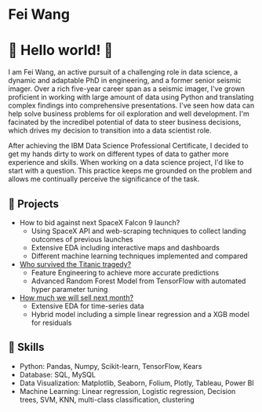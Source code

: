 # Fei Wang
# 👋 Hello world! 👋
I am Fei Wang, an active pursuit of a challenging role in data science, a dynamic and adaptable PhD in engineering, and a former senior seismic imager. Over a rich five-year career span as a seismic imager, I've grown proficient in working with large amount of data using Python and translating complex findings into comprehensive presentations. I've seen how data can help solve business problems for oil exploration and well development. I'm facinated by the incredibel potential of data to steer business decisions, which drives my decision to transition into a data scientist role.

After achieving the IBM Data Science Professional Certificate, I decided to get my hands dirty to work on different types of data to gather more experience and skills. When working on a data science project, I'd like to start with a question. This practice keeps me grounded on the problem and allows me continually perceive the significance of the task.

## 🌱 Projects
* How to bid against next SpaceX Falcon 9 launch? 
  - Using SpaceX API and web-scraping techniques to collect landing outcomes of previous launches
  - Extensive EDA including interactive maps and dashboards
  - Different machine learning techniques implemented and compared
* [Who survived the Titanic tragedy?](https://github.com/wangtuguahhh/Who-survived-the-Titanic-tragedy#readme) 
  - Feature Engineering to achieve more accurate predictions
  - Advanced Random Forest Model from TensorFlow with automated hyper parameter tuning
* [How much we will sell next month?](https://github.com/wangtuguahhh/How-much-we-will-sell-next-month#readme)
  - Extensive EDA for time-series data
  - Hybrid model including a simple linear regression and a XGB model for residuals
  
## 🌻 Skills
* Python: Pandas, Numpy, Scikit-learn, TensorFlow, Kears 
* Database: SQL, MySQL
* Data Visualization: Matplotlib, Seaborn, Folium, Plotly, Tableau, Power BI
* Machine Learning: Linear regression, Logistic regression, Decision trees, SVM, KNN, multi-class classification, clustering
